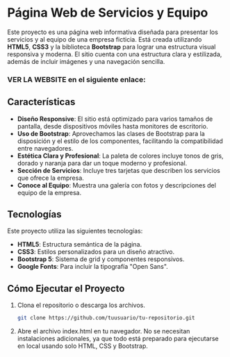 # Página Web de Servicios y Equipo

Este proyecto es una página web informativa diseñada para presentar los servicios y al equipo de una empresa ficticia. Está creada utilizando **HTML5**, **CSS3** y la biblioteca **Bootstrap** para lograr una estructura visual responsiva y moderna. El sitio cuenta con una estructura clara y estilizada, además de incluir imágenes y una navegación sencilla.

### VER LA WEBSITE en el siguiente enlace:

## Características

- **Diseño Responsive**: El sitio está optimizado para varios tamaños de pantalla, desde dispositivos móviles hasta monitores de escritorio.
- **Uso de Bootstrap**: Aprovechamos las clases de Bootstrap para la disposición y el estilo de los componentes, facilitando la compatibilidad entre navegadores.
- **Estética Clara y Profesional**: La paleta de colores incluye tonos de gris, dorado y naranja para dar un toque moderno y profesional.
- **Sección de Servicios**: Incluye tres tarjetas que describen los servicios que ofrece la empresa.
- **Conoce al Equipo**: Muestra una galería con fotos y descripciones del equipo de la empresa.
  
## Tecnologías

Este proyecto utiliza las siguientes tecnologías:

- **HTML5**: Estructura semántica de la página.
- **CSS3**: Estilos personalizados para un diseño atractivo.
- **Bootstrap 5**: Sistema de grid y componentes responsivos.
- **Google Fonts**: Para incluir la tipografía "Open Sans".


## Cómo Ejecutar el Proyecto

1. Clona el repositorio o descarga los archivos.
   ```bash
   git clone https://github.com/tuusuario/tu-repositorio.git
2. Abre el archivo index.html en tu navegador.
No se necesitan instalaciones adicionales, ya que todo está preparado para ejecutarse en local usando solo HTML, CSS y Bootstrap.

